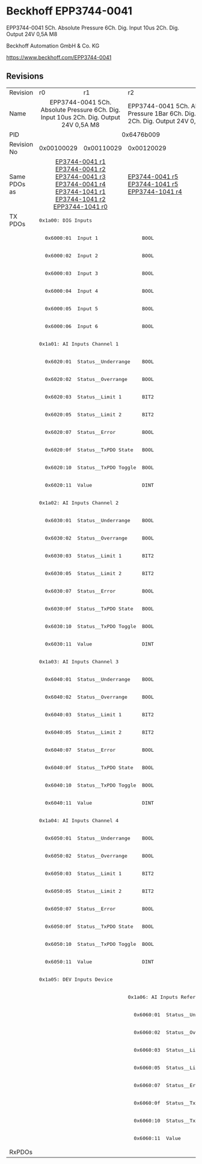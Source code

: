 # Beckhoff EPP3744-0041

EPP3744-0041 5Ch. Absolute Pressure 6Ch. Dig. Input 10us 2Ch. Dig. Output 24V 0,5A M8

Beckhoff Automation GmbH & Co. KG

https://www.beckhoff.com/EPP3744-0041

## Revisions
<table>
<tr >
<td>Revision</td>
<td>r0</td>
<td>r1</td>
<td>r2</td>
</tr>
<tr >
<td>Name</td>
<td colspan=2 align="center">EPP3744-0041 5Ch. Absolute Pressure 6Ch. Dig. Input 10us 2Ch. Dig. Output 24V 0,5A M8</td>
<td>EPP3744-0041 5Ch. Absolute Pressure 1Bar 6Ch. Dig. Input 10us 2Ch. Dig. Output 24V 0,5A M8</td>
</tr>
<tr >
<td>PID</td>
<td colspan=3 align="center">0x6476b009</td>
</tr>
<tr >
<td>Revision No</td>
<td>0x00100029</td>
<td>0x00110029</td>
<td>0x00120029</td>
</tr>
<tr >
<td>Same PDOs as</td>
<td colspan=2 align="center"><a href="EP3744-0041">EP3744-0041 r1</a><br/><a href="EP3744-0041">EP3744-0041 r2</a><br/><a href="EP3744-0041">EP3744-0041 r3</a><br/><a href="EP3744-0041">EP3744-0041 r4</a><br/><a href="EP3744-1041">EP3744-1041 r1</a><br/><a href="EP3744-1041">EP3744-1041 r2</a><br/><a href="EPP3744-1041">EPP3744-1041 r0</a></td>
<td><a href="EP3744-0041">EP3744-0041 r5</a><br/><a href="EP3744-1041">EP3744-1041 r5</a><br/><a href="EPP3744-1041">EPP3744-1041 r4</a></td>
</tr>
<tr class="txpdo pdosection">
<td rowspan=53 valign=top>TX PDOs</td>
<td colspan=3 align="left"><pre>0x1a00: DIG Inputs</pre></td>
<td></td>
</tr>
<tr class="txpdo">
<td colspan=3 align="left"><pre>  0x6000:01  Input 1               BOOL</pre></td>
</tr>
<tr class="txpdo">
<td colspan=3 align="left"><pre>  0x6000:02  Input 2               BOOL</pre></td>
</tr>
<tr class="txpdo">
<td colspan=3 align="left"><pre>  0x6000:03  Input 3               BOOL</pre></td>
</tr>
<tr class="txpdo">
<td colspan=3 align="left"><pre>  0x6000:04  Input 4               BOOL</pre></td>
</tr>
<tr class="txpdo">
<td colspan=3 align="left"><pre>  0x6000:05  Input 5               BOOL</pre></td>
</tr>
<tr class="txpdo">
<td colspan=3 align="left"><pre>  0x6000:06  Input 6               BOOL</pre></td>
</tr>
<tr class="txpdo pdosection">
<td colspan=3 align="left"><pre>0x1a01: AI Inputs Channel 1</pre></td>
</tr>
<tr class="txpdo">
<td colspan=3 align="left"><pre>  0x6020:01  Status__Underrange    BOOL</pre></td>
</tr>
<tr class="txpdo">
<td colspan=3 align="left"><pre>  0x6020:02  Status__Overrange     BOOL</pre></td>
</tr>
<tr class="txpdo">
<td colspan=3 align="left"><pre>  0x6020:03  Status__Limit 1       BIT2</pre></td>
</tr>
<tr class="txpdo">
<td colspan=3 align="left"><pre>  0x6020:05  Status__Limit 2       BIT2</pre></td>
</tr>
<tr class="txpdo">
<td colspan=3 align="left"><pre>  0x6020:07  Status__Error         BOOL</pre></td>
</tr>
<tr class="txpdo">
<td colspan=3 align="left"><pre>  0x6020:0f  Status__TxPDO State   BOOL</pre></td>
</tr>
<tr class="txpdo">
<td colspan=3 align="left"><pre>  0x6020:10  Status__TxPDO Toggle  BOOL</pre></td>
</tr>
<tr class="txpdo">
<td colspan=3 align="left"><pre>  0x6020:11  Value                 DINT</pre></td>
</tr>
<tr class="txpdo pdosection">
<td colspan=3 align="left"><pre>0x1a02: AI Inputs Channel 2</pre></td>
</tr>
<tr class="txpdo">
<td colspan=3 align="left"><pre>  0x6030:01  Status__Underrange    BOOL</pre></td>
</tr>
<tr class="txpdo">
<td colspan=3 align="left"><pre>  0x6030:02  Status__Overrange     BOOL</pre></td>
</tr>
<tr class="txpdo">
<td colspan=3 align="left"><pre>  0x6030:03  Status__Limit 1       BIT2</pre></td>
</tr>
<tr class="txpdo">
<td colspan=3 align="left"><pre>  0x6030:05  Status__Limit 2       BIT2</pre></td>
</tr>
<tr class="txpdo">
<td colspan=3 align="left"><pre>  0x6030:07  Status__Error         BOOL</pre></td>
</tr>
<tr class="txpdo">
<td colspan=3 align="left"><pre>  0x6030:0f  Status__TxPDO State   BOOL</pre></td>
</tr>
<tr class="txpdo">
<td colspan=3 align="left"><pre>  0x6030:10  Status__TxPDO Toggle  BOOL</pre></td>
</tr>
<tr class="txpdo">
<td colspan=3 align="left"><pre>  0x6030:11  Value                 DINT</pre></td>
</tr>
<tr class="txpdo pdosection">
<td colspan=3 align="left"><pre>0x1a03: AI Inputs Channel 3</pre></td>
</tr>
<tr class="txpdo">
<td colspan=3 align="left"><pre>  0x6040:01  Status__Underrange    BOOL</pre></td>
</tr>
<tr class="txpdo">
<td colspan=3 align="left"><pre>  0x6040:02  Status__Overrange     BOOL</pre></td>
</tr>
<tr class="txpdo">
<td colspan=3 align="left"><pre>  0x6040:03  Status__Limit 1       BIT2</pre></td>
</tr>
<tr class="txpdo">
<td colspan=3 align="left"><pre>  0x6040:05  Status__Limit 2       BIT2</pre></td>
</tr>
<tr class="txpdo">
<td colspan=3 align="left"><pre>  0x6040:07  Status__Error         BOOL</pre></td>
</tr>
<tr class="txpdo">
<td colspan=3 align="left"><pre>  0x6040:0f  Status__TxPDO State   BOOL</pre></td>
</tr>
<tr class="txpdo">
<td colspan=3 align="left"><pre>  0x6040:10  Status__TxPDO Toggle  BOOL</pre></td>
</tr>
<tr class="txpdo">
<td colspan=3 align="left"><pre>  0x6040:11  Value                 DINT</pre></td>
</tr>
<tr class="txpdo pdosection">
<td colspan=3 align="left"><pre>0x1a04: AI Inputs Channel 4</pre></td>
</tr>
<tr class="txpdo">
<td colspan=3 align="left"><pre>  0x6050:01  Status__Underrange    BOOL</pre></td>
</tr>
<tr class="txpdo">
<td colspan=3 align="left"><pre>  0x6050:02  Status__Overrange     BOOL</pre></td>
</tr>
<tr class="txpdo">
<td colspan=3 align="left"><pre>  0x6050:03  Status__Limit 1       BIT2</pre></td>
</tr>
<tr class="txpdo">
<td colspan=3 align="left"><pre>  0x6050:05  Status__Limit 2       BIT2</pre></td>
</tr>
<tr class="txpdo">
<td colspan=3 align="left"><pre>  0x6050:07  Status__Error         BOOL</pre></td>
</tr>
<tr class="txpdo">
<td colspan=3 align="left"><pre>  0x6050:0f  Status__TxPDO State   BOOL</pre></td>
</tr>
<tr class="txpdo">
<td colspan=3 align="left"><pre>  0x6050:10  Status__TxPDO Toggle  BOOL</pre></td>
</tr>
<tr class="txpdo">
<td colspan=3 align="left"><pre>  0x6050:11  Value                 DINT</pre></td>
</tr>
<tr class="txpdo pdosection">
<td colspan=3 align="left"><pre>0x1a05: DEV Inputs Device</pre></td>
</tr>
<tr class="txpdo pdosection">
<td colspan=2 align="left"></td>
<td><pre>0x1a06: AI Inputs Reference</pre></td>
</tr>
<tr class="txpdo">
<td colspan=2 align="left"></td>
<td><pre>  0x6060:01  Status__Underrange    BOOL</pre></td>
</tr>
<tr class="txpdo">
<td colspan=2 align="left"></td>
<td><pre>  0x6060:02  Status__Overrange     BOOL</pre></td>
</tr>
<tr class="txpdo">
<td colspan=2 align="left"></td>
<td><pre>  0x6060:03  Status__Limit 1       BIT2</pre></td>
</tr>
<tr class="txpdo">
<td colspan=2 align="left"></td>
<td><pre>  0x6060:05  Status__Limit 2       BIT2</pre></td>
</tr>
<tr class="txpdo">
<td colspan=2 align="left"></td>
<td><pre>  0x6060:07  Status__Error         BOOL</pre></td>
</tr>
<tr class="txpdo">
<td colspan=2 align="left"></td>
<td><pre>  0x6060:0f  Status__TxPDO State   BOOL</pre></td>
</tr>
<tr class="txpdo">
<td colspan=2 align="left"></td>
<td><pre>  0x6060:10  Status__TxPDO Toggle  BOOL</pre></td>
</tr>
<tr class="txpdo">
<td colspan=2 align="left"></td>
<td><pre>  0x6060:11  Value                 DINT</pre></td>
</tr>
<tr >
<td>RxPDOs</td>
<td colspan=3 align="left"></td>
</tr>
</table>
